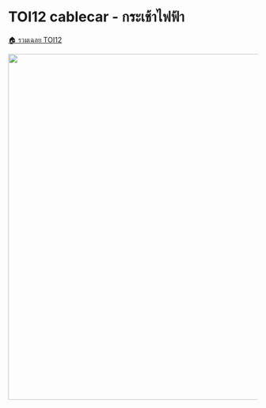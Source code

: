 <!-- @codegen_problem begin -->
# TOI12 cablecar - กระเช้าไฟฟ้า

[🏠 รวมเฉลย TOI12](../)

<img width="700" src="https://github.com/krist7599555/toi/assets/19445033/80c80822-7583-4bcd-a705-dae3eacdee85" />
<!-- @codegen_problem end -->
